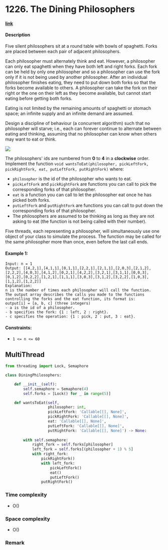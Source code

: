 # 1226. The Dining Philosophers

#### [link](https://leetcode.com/problems/the-dining-philosophers/)

#### Description
Five silent philosophers sit at a round table with bowls of spaghetti. Forks are placed between each pair of adjacent philosophers.

Each philosopher must alternately think and eat. However, a philosopher can only eat spaghetti when they have both left and right forks. Each fork can be held by only one philosopher and so a philosopher can use the fork only if it is not being used by another philosopher. After an individual philosopher finishes eating, they need to put down both forks so that the forks become available to others. A philosopher can take the fork on their right or the one on their left as they become available, but cannot start eating before getting both forks.

Eating is not limited by the remaining amounts of spaghetti or stomach space; an infinite supply and an infinite demand are assumed.

Design a discipline of behaviour (a concurrent algorithm) such that no philosopher will starve; i.e., each can forever continue to alternate between eating and thinking, assuming that no philosopher can know when others may want to eat or think.

![](https://assets.leetcode.com/uploads/2019/09/24/an_illustration_of_the_dining_philosophers_problem.png)

The philosophers' ids are numbered from **0** to **4** in a **clockwise** order. Implement the function `void wantsToEat(philosopher, pickLeftFork, pickRightFork, eat, putLeftFork, putRightFork)` where:

* `philosopher` is the id of the philosopher who wants to eat.
* `pickLeftFork` and `pickRightFork` are functions you can call to pick the corresponding forks of that philosopher.
* `eat` is a function you can call to let the philosopher eat once he has picked both forks.
* `putLeftFork` and `putRightFork` are functions you can call to put down the corresponding forks of that philosopher.
* The philosophers are assumed to be thinking as long as they are not asking to eat (the function is not being called with their number).

Five threads, each representing a philosopher, will simultaneously use one object of your class to simulate the process. The function may be called for the same philosopher more than once, even before the last call ends.

#### Example 1:
```
Input: n = 1
Output: [[4,2,1],[4,1,1],[0,1,1],[2,2,1],[2,1,1],[2,0,3],[2,1,2],[2,2,2],[4,0,3],[4,1,2],[0,2,1],[4,2,2],[3,2,1],[3,1,1],[0,0,3],[0,1,2],[0,2,2],[1,2,1],[1,1,1],[3,0,3],[3,1,2],[3,2,2],[1,0,3],[1,1,2],[1,2,2]]
Explanation:
n is the number of times each philosopher will call the function.
The output array describes the calls you made to the functions controlling the forks and the eat function, its format is:
output[i] = [a, b, c] (three integers)
- a is the id of a philosopher.
- b specifies the fork: {1 : left, 2 : right}.
- c specifies the operation: {1 : pick, 2 : put, 3 : eat}.
```

#### Constraints:
* `1 <= n <= 60`

## MultiThread
```python
from threading import Lock, Semaphore

class DiningPhilosophers:

    def __init__(self):
        self.semaphore = Semaphore(4)
        self.forks = [Lock() for _ in range(5)]

    def wantsToEat(self,
                   philosopher: int,
                   pickLeftFork: 'Callable[[], None]',
                   pickRightFork: 'Callable[[], None]',
                   eat: 'Callable[[], None]',
                   putLeftFork: 'Callable[[], None]',
                   putRightFork: 'Callable[[], None]') -> None:
        
        with self.semaphore:
            right_fork = self.forks[philosopher]
            left_fork = self.forks[(philosopher + 1) % 5]
            with right_fork:
                pickRightFork()
                with left_fork:
                    pickLeftFork()
                    eat()
                    putLeftFork()
                putRightFork()
```
### Time complexity
* O()
### Space complexity
* O()
### Remark
